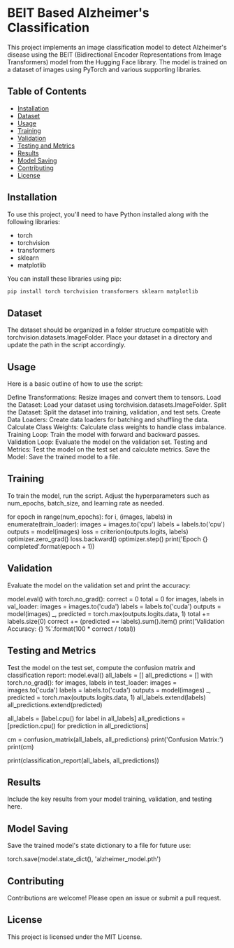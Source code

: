 # BEIT Based Alzheimer's Classification

This project implements an image classification model to detect Alzheimer's disease using the BEIT (Bidirectional Encoder Representations from Image Transformers) model from the Hugging Face library. The model is trained on a dataset of images using PyTorch and various supporting libraries.

## Table of Contents

- [Installation](#installation)
- [Dataset](#dataset)
- [Usage](#usage)
- [Training](#training)
- [Validation](#validation)
- [Testing and Metrics](#testing-and-metrics)
- [Results](#results)
- [Model Saving](#model-saving)
- [Contributing](#contributing)
- [License](#license)

## Installation

To use this project, you'll need to have Python installed along with the following libraries:

- torch
- torchvision
- transformers
- sklearn
- matplotlib

You can install these libraries using pip:

```sh
pip install torch torchvision transformers sklearn matplotlib
```

## Dataset
The dataset should be organized in a folder structure compatible with torchvision.datasets.ImageFolder. Place your dataset in a directory and update the path in the script accordingly.

## Usage
Here is a basic outline of how to use the script:

Define Transformations: Resize images and convert them to tensors.
Load the Dataset: Load your dataset using torchvision.datasets.ImageFolder.
Split the Dataset: Split the dataset into training, validation, and test sets.
Create Data Loaders: Create data loaders for batching and shuffling the data.
Calculate Class Weights: Calculate class weights to handle class imbalance.
Training Loop: Train the model with forward and backward passes.
Validation Loop: Evaluate the model on the validation set.
Testing and Metrics: Test the model on the test set and calculate metrics.
Save the Model: Save the trained model to a file.
## Training
To train the model, run the script. Adjust the hyperparameters such as num_epochs, batch_size, and learning rate as needed.

for epoch in range(num_epochs):
    for i, (images, labels) in enumerate(train_loader):
        images = images.to('cpu')
        labels = labels.to('cpu')
        outputs = model(images)
        loss = criterion(outputs.logits, labels)
        optimizer.zero_grad()
        loss.backward()
        optimizer.step()
    print('Epoch {} completed'.format(epoch + 1))
## Validation
Evaluate the model on the validation set and print the accuracy:

model.eval()
with torch.no_grad():
    correct = 0
    total = 0
    for images, labels in val_loader:
        images = images.to('cuda')
        labels = labels.to('cuda')
        outputs = model(images)
        _, predicted = torch.max(outputs.logits.data, 1)
        total += labels.size(0)
        correct += (predicted == labels).sum().item()
print('Validation Accuracy: {} %'.format(100 * correct / total))
## Testing and Metrics
Test the model on the test set, compute the confusion matrix and classification report:
model.eval()
all_labels = []
all_predictions = []
with torch.no_grad():
    for images, labels in test_loader:
        images = images.to('cuda')
        labels = labels.to('cuda')
        outputs = model(images)
        _, predicted = torch.max(outputs.logits.data, 1)
        all_labels.extend(labels)
        all_predictions.extend(predicted)

all_labels = [label.cpu() for label in all_labels]
all_predictions = [prediction.cpu() for prediction in all_predictions]


cm = confusion_matrix(all_labels, all_predictions)
print('Confusion Matrix:')
print(cm)


print(classification_report(all_labels, all_predictions))
## Results
Include the key results from your model training, validation, and testing here.

## Model Saving
Save the trained model's state dictionary to a file for future use:

torch.save(model.state_dict(), 'alzheimer_model.pth')
## Contributing
Contributions are welcome! Please open an issue or submit a pull request.

## License
This project is licensed under the MIT License.

